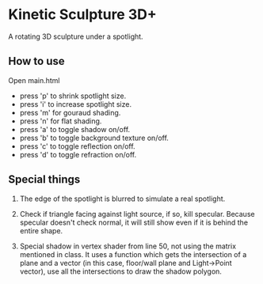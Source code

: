 # Kinetic Sculpture 3D+

A rotating 3D sculpture under a spotlight.


## How to use
Open main.html
* press 'p' to shrink spotlight size.
* press 'i' to increase spotlight size.
* press 'm' for gouraud shading.
* press 'n' for flat shading.
* press 'a' to toggle shadow on/off.
* press 'b' to toggle background texture on/off.
* press 'c' to toggle reflection on/off.
* press 'd' to toggle refraction on/off.


## Special things
1. The edge of the spotlight is blurred to simulate a real spotlight.

2. Check if triangle facing against light source, if so, kill specular. Because specular doesn't check normal, it will still show even if it is behind the entire shape.

3. Special shadow in vertex shader from line 50, not using the matrix mentioned in class. It uses a function which gets the intersection of a plane and a vector (in this case, floor/wall plane and Light->Point vector), use all the intersections to draw the shadow polygon.